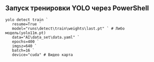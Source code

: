 ## Запуск тренировки YOLO через PowerShell
```
yolo detect train `
   resume=True `
   model="runs\detect\train\weights\last.pt" ` # Либо модель(yolo11m.pt)
   data="AI\data_set\data.yaml" `
   epochs=400 `
   imgsz=640 `
   batch=16 `
   device="cuda" # Видео карта
```